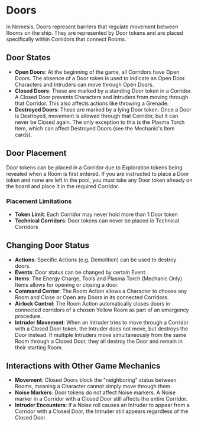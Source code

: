 # Doors

In Nemesis, Doors represent barriers that regulate movement between Rooms on the ship. They are represented by Door tokens and are placed specifically within Corridors that connect Rooms.

## Door States

- **Open Doors**: At the beginning of the game, all Corridors have Open Doors. The absence of a Door token is used to indicate an Open Door. Characters and Intruders can move through Open Doors.
- **Closed Doors**: These are marked by a standing Door token in a Corridor. A Closed Door prevents Characters and Intruders from moving through that Corridor. This also affects actions like throwing a Grenade.
- **Destroyed Doors**: These are marked by a lying Door token. Once a Door is Destroyed, movement is allowed through that Corridor, but it can never be Closed again. The only exception to this is the Plasma Torch Item, which can affect Destroyed Doors (see the Mechanic's Item cards).

## Door Placement
Door tokens can be placed in a Corridor due to Exploration tokens being revealed when a Room is first entered. If you are instructed to place a Door token and none are left in the pool, you must take any Door token already on the board and place it in the required Corridor.

### Placement Limitations
- **Token Limit**: Each Corridor may never hold more than 1 Door token
- **Technical Corridors**: Door tokens can never be placed in Technical Corridors

## Changing Door Status

- **Actions**: Specific Actions (e.g. Demolition) can be used to destroy doors.
- **Events**: Door status can be changed by certain Event.
- **Items**: The Energy Charge, Tools and Plasma Torch (Mechanic Only) Items allows for opening or closing a door.
- **Command Center**: The Room Action allows a Character to choose any Room and Close or Open any Doors in its connected Corridors.
- **Airlock Control**: The Room Action automatically closes doors in connected corridors of a chosen Yellow Room as part of an emergency procedure.
- **Intruder Movement**: When an Intruder tries to move through a Corridor with a Closed Door token, the Intruder does not move, but destroys the Door instead. If multiple Intruders move simultaneously from the same Room through a Closed Door, they all destroy the Door and remain in their starting Room.

## Interactions with Other Game Mechanics

- **Movement**: Closed Doors block the "neighboring" status between Rooms, meaning a Character cannot simply move through them.
- **Noise Markers**: Door tokens do not affect Noise markers. A Noise marker in a Corridor with a Closed Door still affects the entire Corridor.
- **Intruder Encounters**: If a Noise roll causes an Intruder to appear from a Corridor with a Closed Door, the Intruder still appears regardless of the Closed Door.
